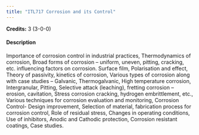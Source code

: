 ```yaml
---
title: "ITL717 Corrosion and its Control"
---
```

**Credits:** 3 (3-0-0)

#### Description
Importance of corrosion control in industrial practices, Thermodynamics of corrosion, Broad forms of corrosion – uniform, uneven, pitting, cracking, etc. influencing factors on corrosion. Surface film, Polarisation and effect, Theory of passivity, kinetics of corrosion, Various types of corrosion along with case studies – Galvanic, Thermogalvanic, High temperature corrosion, Intergranular, Pitting, Selective attack (leaching), fretting corrosion – erosion, cavitation, Stress corrosion cracking, hydrogen embrittlement, etc., Various techniques for corrosion evaluation and monitoring, Corrosion Control- Design improvement, Selection of material, fabrication process for corrosion control, Role of residual stress, Changes in operating conditions, Use of inhibitors, Anodic and Cathodic protection, Corrosion resistant coatings, Case studies.